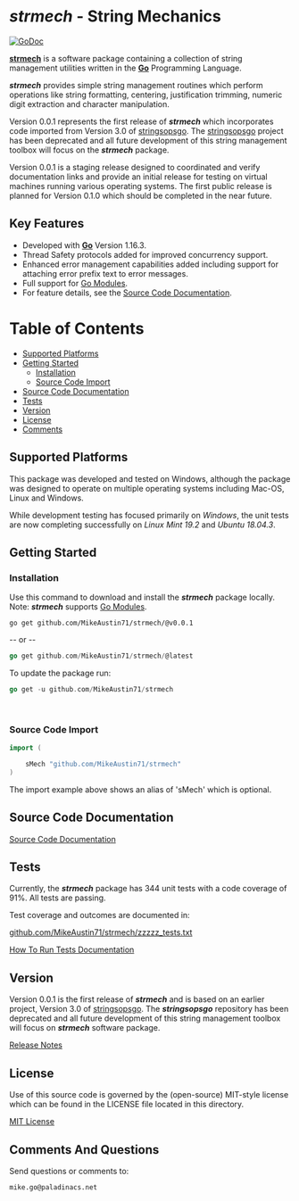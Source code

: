 # *strmech* - String Mechanics

[![GoDoc](https://godoc.org/github.com/MikeAustin71/strmech?status.svg)](https://godoc.org/github.com/MikeAustin71/strmech)

[**strmech**](https://github.com/MikeAustin71/strmech) is a software package containing a collection of string management utilities written in the [**Go**](https://golang.org/) Programming Language. 

***strmech*** provides simple string management routines which perform operations like string formatting, centering, justification trimming, numeric digit extraction and character manipulation. 

Version 0.0.1 represents the first release of ***strmech*** which incorporates code imported from Version 3.0 of [stringsopsgo](https://github.com/MikeAustin71/stringopsgo). The [stringsopsgo](https://github.com/MikeAustin71/stringopsgo) project has been deprecated and all future development of this string management toolbox will focus on the ***strmech*** package.

Version 0.0.1 is a staging release designed to coordinated and verify documentation links and provide an initial release for testing on virtual machines running various operating systems. The first public release is planned for Version 0.1.0 which should be completed in the near future.



## Key Features  

- Developed with  [**Go**](https://golang.org/) Version 1.16.3.
- Thread Safety protocols added for improved concurrency support.
- Enhanced error management capabilities added including support for attaching error prefix text to error messages. 
- Full support for [Go Modules](https://golang.org/ref/mod).
- For feature details, see the [Source Code Documentation](http://godoc.org/github.com/MikeAustin71/strmech).    



# Table of Contents

+ [Supported Platforms](#supported-platforms)
+ [Getting Started](#getting-started)
    - [Installation](#installation)
    - [Source Code Import](#source-code-import)
+ [Source Code Documentation](#source-code-documentation)
+ [Tests](#tests)
+ [Version](#version)
+ [License](#license)
+ [Comments](#comments-and-questions) 



## Supported Platforms

This package was developed and tested on Windows, although the package
was designed to operate on multiple operating systems including 
Mac-OS, Linux and Windows.

While development testing has focused primarily on *Windows*, the unit
tests are now completing successfully on *Linux Mint 19.2* and *Ubuntu 18.04.3*.



## Getting Started

### Installation
Use this command to download and install the ***strmech*** package locally. Note: ***strmech*** supports [Go Modules](https://golang.org/ref/mod).

    go get github.com/MikeAustin71/strmech/@v0.0.1

-- or --

```go
go get github.com/MikeAustin71/strmech/@latest
```



To update the package run:  

```go
go get -u github.com/MikeAustin71/strmech
```


​    


### Source Code Import        
```go
import (

	sMech "github.com/MikeAustin71/strmech"
)

```

The import example above shows an alias of 'sMech' which is optional.



## Source Code Documentation

 [Source Code Documentation](http://godoc.org/github.com/MikeAustin71/strmech)   



## Tests

Currently, the ***strmech*** package has 344 unit tests with a code coverage of 91%. All tests are passing.

Test coverage and outcomes are documented in:

[github.com/MikeAustin71/strmech/zzzzz_tests.txt](./zzzzz_tests.txt)

[How To Run Tests Documentation](./wt_HowToRunTests.md)



## Version

Version 0.0.1 is the first release of ***strmech*** and is based on an earlier project, Version 3.0 of [stringsopsgo](https://github.com/MikeAustin71/stringopsgo). The ***stringsopsgo*** repository has been deprecated and all future development of this string management toolbox will focus on ***strmech*** software package. 

[Release Notes](./releasenotes.md)



## License

Use of this source code is governed by the (open-source) MIT-style license which can be found in the LICENSE file located in this directory.

[MIT License](./LICENSE)



## Comments And Questions

Send questions or comments to:

    mike.go@paladinacs.net



